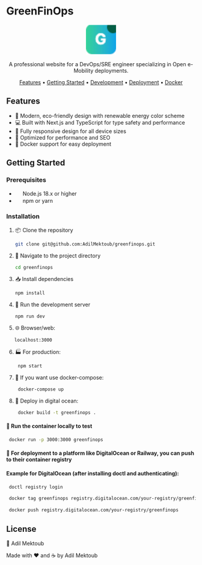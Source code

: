 # GreenFinOps

<p align="center">
  <img src="public/favicon-32x32.png" alt="GreenFinOps Logo" width="80" height="80">
</p>

<p align="center">
  A professional website for a DevOps/SRE engineer specializing in Open e-Mobility deployments.
</p>

<p align="center">
  <a href="#features">Features</a> •
  <a href="#getting-started">Getting Started</a> •
  <a href="#development">Development</a> •
  <a href="#deployment">Deployment</a> •
  <a href="#docker">Docker</a>
</p>

## Features

- 🌱 Modern, eco-friendly design with renewable energy color scheme
- 💻 Built with Next.js and TypeScript for type safety and performance
- 📱 Fully responsive design for all device sizes
- 🚀 Optimized for performance and SEO
- 🐳 Docker support for easy deployment

## Getting Started

### Prerequisites

- <img src="https://nodejs.org/static/images/favicons/favicon.ico" width="16" height="16"> Node.js 18.x or higher
- <img src="https://static.npmjs.com/favicon.ico" width="16" height="16"> npm or yarn

### Installation

1. 📦 Clone the repository
   ```bash
   git clone git@github.com:AdilMektoub/greenfinops.git
   ```

2. 📂 Navigate to the project directory
   ```bash
   cd greenfinops
   ```

3. 📥 Install dependencies
   ```bash
   npm install
   ``` 
4. 🚀 Run the development server
   ```bash
   npm run dev
   ```
5. 🌐 Browser/web:
```bash
   localhost:3000
   ```

6. 🏭 For production:
   ```bash
    npm start
   ```

7. 🐳 If you want use docker-compose:
   ```bash
    docker-compose up
   ```

8. 🌊 Deploy in digital ocean:
    ```bash
     docker build -t greenfinops .
    ```

#### 🧪 Run the container locally to test
   ```bash
    docker run -p 3000:3000 greenfinops
   ```

#### 🚢 For deployment to a platform like DigitalOcean or Railway, you can push to their container registry
#### Example for DigitalOcean (after installing doctl and authenticating):
   ```bash
    doctl registry login
   ```
   ```bash
    docker tag greenfinops registry.digitalocean.com/your-registry/greenfinops
   ```
   ```bash
    docker push registry.digitalocean.com/your-registry/greenfinops
   ```

## License
📝 Adil Mektoub

Made with ❤️ and ☕ by Adil Mektoub